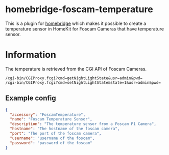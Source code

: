 # homebridge-foscam-temperature

This is a plugin for [homebridge](https://github.com/nfarina/homebridge) which makes it possible to create a temperature sensor
in HomeKit for Foscam Cameras that have temperature sensor.

# Information
The temperature is retrieved from the CGI API of Foscam Cameras.
```
/cgi-bin/CGIProxy.fcgi?cmd=getNightLightState&usr=admin&pwd=
/cgi-bin/CGIProxy.fcgi?cmd=setNightLightState&state=1&usr=admin&pwd=
```

## Example config

```json
{
  "accessory": "FoscamTemperature",
  "name": "Foscam Temperature Sensor",
  "description": "The temperature sensor from a Foscam P1 Camera",
  "hostname": "The hostname of the foscam camera",
  "port": "The port of the foscam camera",
  "username": "username of the foscam",
  "password": "password of the foscam"
}
```